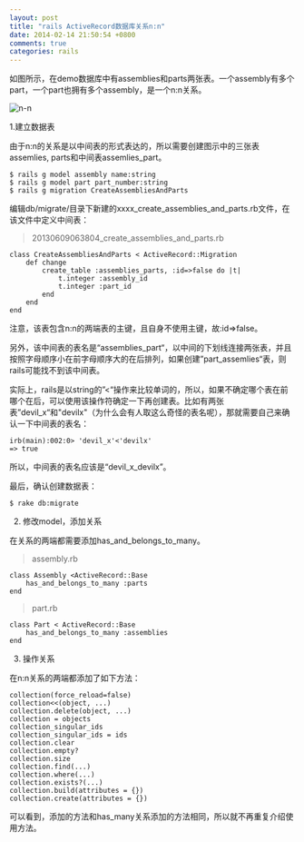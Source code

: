 ```yaml
---
layout: post
title: "rails ActiveRecord数据库关系n:n"
date: 2014-02-14 21:50:54 +0800
comments: true
categories: rails
---
```


如图所示，在demo数据库中有assemblies和parts两张表。一个assembly有多个part，一个part也拥有多个assembly，是一个n:n关系。

![n-n](http://c.hiphotos.bdimg.com/album/s%3D550%3Bq%3D90%3Bc%3Dxiangce%2C100%2C100/sign=85dca9420855b31998f982707392f31b/78310a55b319ebc49d5a93da8026cffc1e171656.jpg?referer=378ada0800087bf424fb62d9524d&x=.jpg)

1.建立数据表

由于n:n的关系是以中间表的形式表达的，所以需要创建图示中的三张表assemlies, parts和中间表assemlies_part。

	$ rails g model assembly name:string
	$ rails g model part part_number:string
	$ rails g migration CreateAssembliesAndParts 

编辑db/migrate/目录下新建的xxxx_create_assemblies_and_parts.rb文件，在该文件中定义中间表：

> 20130609063804_create_assemblies_and_parts.rb

	class CreateAssembliesAndParts < ActiveRecord::Migration
		def change
			create_table :assemblies_parts, :id=>false do |t|
				t.integer :assembly_id
				t.integer :part_id
			end
		end
	end

 注意，该表包含n:n的两端表的主键，且自身不使用主键，故:id=>false。

另外，该中间表的表名是“assemblies_part“，以中间的下划线连接两张表，并且按照字母顺序小在前字母顺序大的在后排列，如果创建”part_assemlies“表，则rails可能找不到该中间表。

实际上，rails是以string的”<“操作来比较单词的，所以，如果不确定哪个表在前哪个在后，可以使用该操作符确定一下再创建表。比如有两张表”devil_x“和"devilx"（为什么会有人取这么奇怪的表名呢），那就需要自己来确认一下中间表的表名：

	irb(main):002:0> 'devil_x'<'devilx'
	=> true

所以，中间表的表名应该是“devil_x_devilx”。

最后，确认创建数据表：

	$ rake db:migrate

2. 修改model，添加关系

在关系的两端都需要添加has_and_belongs_to_many。

> assembly.rb

	class Assembly <ActiveRecord::Base
		has_and_belongs_to_many :parts
	end

> part.rb

	class Part < ActiveRecord::Base
		has_and_belongs_to_many :assemblies
	end

3. 操作关系

在n:n关系的两端都添加了如下方法：

	collection(force_reload=false)
	collection<<(object, ...)
	collection.delete(object, ...)
	collection = objects
	collection_singular_ids
	collection_singular_ids = ids
	collection.clear
	collection.empty?
	collection.size
	collection.find(...)
	collection.where(...)
	collection.exists?(...)
	collection.build(attributes = {})
	collection.create(attributes = {})

可以看到，添加的方法和has_many关系添加的方法相同，所以就不再重复介绍使用方法。
